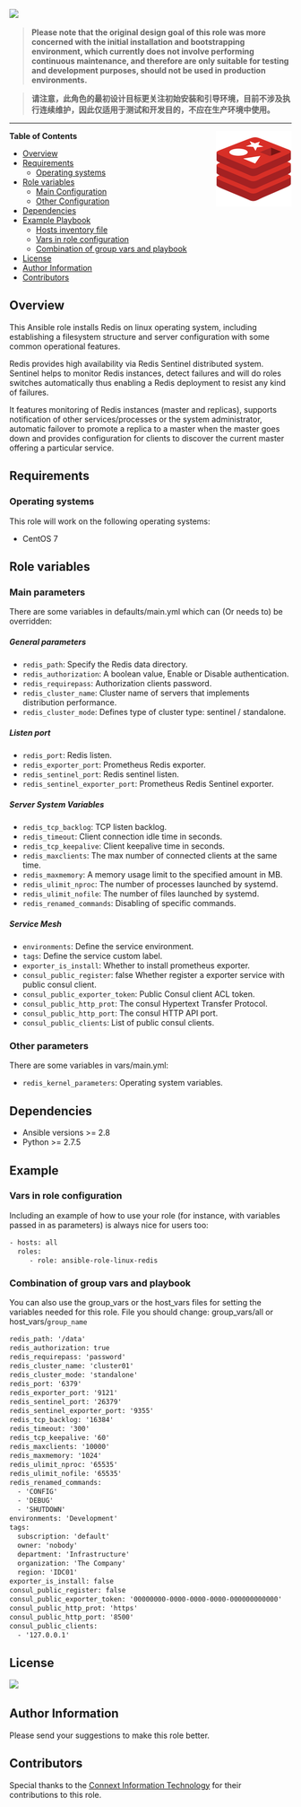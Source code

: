 ![](https://img.shields.io/badge/Ansible-redis-green.svg?logo=angular&style=for-the-badge)

>__Please note that the original design goal of this role was more concerned with the initial installation and bootstrapping environment, which currently does not involve performing continuous maintenance, and therefore are only suitable for testing and development purposes,  should not be used in production environments.__

>__请注意，此角色的最初设计目标更关注初始安装和引导环境，目前不涉及执行连续维护，因此仅适用于测试和开发目的，不应在生产环境中使用。__
___

<p><img src="https://raw.githubusercontent.com/goldstrike77/goldstrike77.github.io/master/img/logo/logo_redis.png" align="right" /></p>

__Table of Contents__

- [Overview](#overview)
- [Requirements](#requirements)
  * [Operating systems](#operating-systems)
- [ Role variables](#Role-variables)
  * [Main Configuration](#Main-parameters)
  * [Other Configuration](#Other-parameters)
- [Dependencies](#dependencies)
- [Example Playbook](#example-playbook)
  * [Hosts inventory file](#Hosts-inventory-file)
  * [Vars in role configuration](#vars-in-role-configuration)
  * [Combination of group vars and playbook](#combination-of-group-vars-and-playbook)
- [License](#license)
- [Author Information](#author-information)
- [Contributors](#Contributors)

## Overview
This Ansible role installs Redis on linux operating system, including establishing a filesystem structure and server configuration with some common operational features.

Redis provides high availability via Redis Sentinel distributed system. Sentinel helps to monitor Redis instances, detect failures and will do roles switches automatically thus enabling a Redis deployment to resist any kind of failures.

It features monitoring of Redis instances (master and replicas), supports notification of other services/processes or the system administrator, automatic failover to promote a replica to a master when the master goes down and provides configuration for clients to discover the current master offering a particular service.

## Requirements
### Operating systems
This role will work on the following operating systems:

  * CentOS 7

## Role variables
### Main parameters #
There are some variables in defaults/main.yml which can (Or needs to) be overridden:
##### General parameters
* `redis_path`: Specify the Redis data directory.
* `redis_authorization`: A boolean value, Enable or Disable authentication.
* `redis_requirepass`: Authorization clients password.
* `redis_cluster_name`: Cluster name of servers that implements distribution performance.
* `redis_cluster_mode`: Defines type of cluster type: sentinel / standalone.

##### Listen port
* `redis_port`: Redis listen.
* `redis_exporter_port`: Prometheus Redis exporter.
* `redis_sentinel_port`: Redis sentinel listen.
* `redis_sentinel_exporter_port`: Prometheus Redis Sentinel exporter.

##### Server System Variables
* `redis_tcp_backlog`: TCP listen backlog.
* `redis_timeout`: Client connection idle time in seconds.
* `redis_tcp_keepalive`: Client keepalive time in seconds.
* `redis_maxclients`: The max number of connected clients at the same time.
* `redis_maxmemory`: A memory usage limit to the specified amount in MB.
* `redis_ulimit_nproc`: The number of processes launched by systemd.
* `redis_ulimit_nofile`: The number of files launched by systemd.
* `redis_renamed_commands`: Disabling of specific commands.

##### Service Mesh
* `environments`: Define the service environment.
* `tags`: Define the service custom label.
* `exporter_is_install`: Whether to install prometheus exporter.
* `consul_public_register`: false Whether register a exporter service with public consul client.
* `consul_public_exporter_token`: Public Consul client ACL token.
* `consul_public_http_prot`: The consul Hypertext Transfer Protocol.
* `consul_public_http_port`: The consul HTTP API port.
* `consul_public_clients`: List of public consul clients.

### Other parameters
There are some variables in vars/main.yml:

* `redis_kernel_parameters`: Operating system variables.

## Dependencies
- Ansible versions >= 2.8
- Python >= 2.7.5

## Example
### Vars in role configuration
Including an example of how to use your role (for instance, with variables passed in as parameters) is always nice for users too:

    - hosts: all
      roles:
         - role: ansible-role-linux-redis

### Combination of group vars and playbook
You can also use the group_vars or the host_vars files for setting the variables needed for this role. File you should change: group_vars/all or host_vars/`group_name`

    redis_path: '/data'
    redis_authorization: true
    redis_requirepass: 'password'
    redis_cluster_name: 'cluster01'
    redis_cluster_mode: 'standalone'
    redis_port: '6379'
    redis_exporter_port: '9121'
    redis_sentinel_port: '26379'
    redis_sentinel_exporter_port: '9355'
    redis_tcp_backlog: '16384'
    redis_timeout: '300'
    redis_tcp_keepalive: '60'
    redis_maxclients: '10000'
    redis_maxmemory: '1024'
    redis_ulimit_nproc: '65535'
    redis_ulimit_nofile: '65535'
    redis_renamed_commands:
      - 'CONFIG'
      - 'DEBUG'
      - 'SHUTDOWN'
    environments: 'Development'
    tags:
      subscription: 'default'
      owner: 'nobody'
      department: 'Infrastructure'
      organization: 'The Company'
      region: 'IDC01'
    exporter_is_install: false
    consul_public_register: false
    consul_public_exporter_token: '00000000-0000-0000-0000-000000000000'
    consul_public_http_prot: 'https'
    consul_public_http_port: '8500'
    consul_public_clients:
      - '127.0.0.1'

## License
![](https://img.shields.io/badge/MIT-purple.svg?style=for-the-badge)

## Author Information
Please send your suggestions to make this role better.

## Contributors
Special thanks to the [Connext Information Technology](http://www.connext.com.cn) for their contributions to this role.
